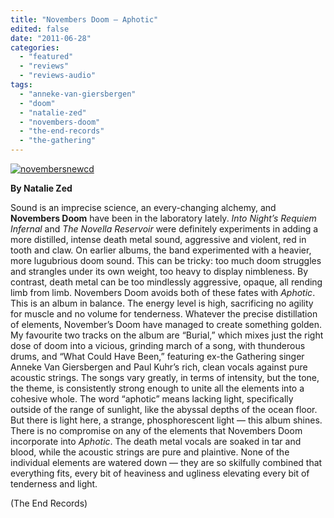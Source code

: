```yaml
---
title: "Novembers Doom – Aphotic"
edited: false
date: "2011-06-28"
categories:
  - "featured"
  - "reviews"
  - "reviews-audio"
tags:
  - "anneke-van-giersbergen"
  - "doom"
  - "natalie-zed"
  - "novembers-doom"
  - "the-end-records"
  - "the-gathering"
---
```


[![](http://www.hellbound.ca/wp-content/uploads/2011/06/novembersnewcd.jpg "novembersnewcd")](http://www.hellbound.ca/wp-content/uploads/2011/06/novembersnewcd.jpg)

**By Natalie Zed**

Sound is an imprecise science, an every-changing alchemy, and **Novembers Doom** have been in the laboratory lately. _Into Night’s Requiem Infernal_ and _The Novella Reservoir_ were definitely experiments in adding a more distilled, intense death metal sound, aggressive and violent, red in tooth and claw. On earlier albums, the band experimented with a heavier, more lugubrious doom sound. This can be tricky: too much doom struggles and strangles under its own weight, too heavy to display nimbleness. By contrast, death metal can be too mindlessly aggressive, opaque, all rending limb from limb. Novembers Doom avoids both of these fates with _Aphotic_. This is an album in balance. The energy level is high, sacrificing no agility for muscle and no volume for tenderness. Whatever the precise distillation of elements, November’s Doom have managed to create something golden. My favourite two tracks on the album are “Burial,” which mixes just the right dose of doom into a vicious, grinding march of a song, with thunderous drums, and “What Could Have Been,” featuring ex-the Gathering singer Anneke Van Giersbergen and Paul Kuhr’s rich, clean vocals against pure acoustic strings. The songs vary greatly, in terms of intensity, but the tone, the theme, is consistently strong enough to unite all the elements into a cohesive whole. The word “aphotic” means lacking light, specifically outside of the range of sunlight, like the abyssal depths of the ocean floor. But there is light here, a strange, phosphorescent light — this album shines. There is no compromise on any of the elements that Novembers Doom incorporate into _Aphotic_. The death metal vocals are soaked in tar and blood, while the acoustic strings are pure and plaintive. None of the individual elements are watered down — they are so skilfully combined that everything fits, every bit of heaviness and ugliness elevating every bit of tenderness and light.

(The End Records)

